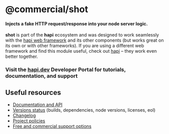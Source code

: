 # @commercial/shot

#### Injects a fake HTTP request/response into your node server logic.

**shot** is part of the **hapi** ecosystem and was designed to work seamlessly with the [hapi web framework](https://hapi.dev) and its other components (but works great on its own or with other frameworks). If you are using a different web framework and find this module useful, check out [hapi](https://hapi.dev) – they work even better together.

### Visit the [hapi.dev](https://hapi.dev) Developer Portal for tutorials, documentation, and support

## Useful resources

- [Documentation and API](https://hapi.dev/family/shot/)
- [Versions status](https://hapi.dev/resources/status/#shot) (builds, dependencies, node versions, licenses, eol)
- [Changelog](https://hapi.dev/family/shot/changelog/)
- [Project policies](https://hapi.dev/policies/)
- [Free and commercial support options](https://hapi.dev/support/)
